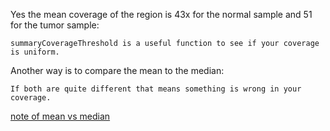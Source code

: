 Yes the mean coverage of the region is 43x for the normal sample and 51 for the tumor sample:

	summaryCoverageThreshold is a useful function to see if your coverage is uniform.
 
Another way is to compare the mean to the median:

	If both are quite different that means something is wrong in your coverage.

[note of mean vs median](notes/_DOC2.md)
